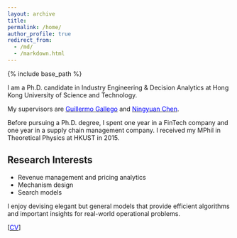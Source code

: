 ```yaml
---
layout: archive
title: 
permalink: /home/
author_profile: true
redirect_from:
  - /md/
  - /markdown.html
---
```


{% include base_path %}

I am a Ph.D. candidate in Industry Engineering & Decision Analytics at Hong Kong University of Science and Technology. 

My supervisors are [<span style="color:blue">Guillermo Gallego</span>](https://ieda.ust.hk/dfaculty/ggallego/) and [<span style="color:blue">Ningyuan Chen</span>](http://individual.utoronto.ca/ningyuanchen/). 

Before pursuing a Ph.D. degree, I spent one year in a FinTech company and one year in a supply chain management company.  I received my MPhil in Theoretical Physics at HKUST in 2015.

## Research Interests

* Revenue management and pricing analytics
* Mechanism design
* Search models

I enjoy devising elegant but general models that provide efficient algorithms and important insights for real-world operational problems.

[[<span style="color:blue">CV</span>]](https://www.dropbox.com/s/4njs1lddfrtbax5/CV_pingao.pdf?dl=0)
